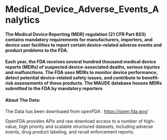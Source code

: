 # Medical_Device_Adverse_Events_Analytics

#### The Medical Device Reporting (MDR) regulation (21 CFR Part 803) contains mandatory requirements for manufacturers, importers, and device user facilities to report certain device-related adverse events and product problems to the FDA.
#### Each year, the FDA receives several hundred thousand medical device reports (MDRs) of suspected device-associated deaths, serious injuries and malfunctions. The FDA uses MDRs to monitor device performance, detect potential device-related safety issues, and contribute to benefit-risk assessments of these products. The MAUDE database houses MDRs submitted to the FDA by mandatory reporters


#### About The Data:

The Data has been downloaed from openFDA : https://open.fda.gov/

OpenFDA provides APIs and raw download access to a number of high-value, high priority and scalable structured datasets, including adverse events, drug product labeling, and recall enforcement reports.
